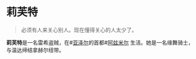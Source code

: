 # 莉芙特

> 必须有人来关心别人。现在懂得关心的人太少了。

**莉芙特**是一名雷希盗贼，在#[亚泽尔](locations/azir)的首都#[阿兹米尔](locations/azimir) 生活。她是一名缘舞骑士，与温达缔结拿赫尔纽带。
